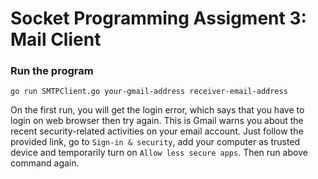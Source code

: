 # Socket Programming Assigment 3: Mail Client

### Run the program

```
go run SMTPClient.go your-gmail-address receiver-email-address
```

On the first run, you will get the login error, which says that you have to login on web browser then try again. This is Gmail warns you about the recent security-related activities on your email account.
Just follow the provided link, go to `Sign-in & security`, add your computer as trusted device and temporarily turn on `Allow less secure apps`. Then run above command again.
